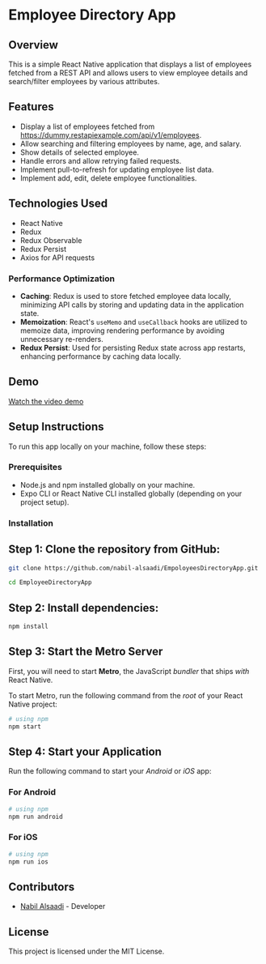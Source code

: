 # Employee Directory App

## Overview

This is a simple React Native application that displays a list of employees fetched from a REST API and allows users to view employee details and search/filter employees by various attributes.

## Features

- Display a list of employees fetched from https://dummy.restapiexample.com/api/v1/employees.
- Allow searching and filtering employees by name, age, and salary.
- Show details of selected employee.
- Handle errors and allow retrying failed requests.
- Implement pull-to-refresh for updating employee list data.
- Implement add, edit, delete employee functionalities.
  
## Technologies Used
- React Native
- Redux
- Redux Observable
- Redux Persist
- Axios for API requests

### Performance Optimization

- **Caching**: Redux is used to store fetched employee data locally, minimizing API calls by storing and updating data in the application state.
- **Memoization**: React's `useMemo` and `useCallback` hooks are utilized to memoize data, improving rendering performance by avoiding unnecessary re-renders.
- **Redux Persist**: Used for persisting Redux state across app restarts, enhancing performance by caching data locally.

## Demo
[Watch the video demo](./employee_demo.mov)

## Setup Instructions

To run this app locally on your machine, follow these steps:

### Prerequisites

- Node.js and npm installed globally on your machine.
- Expo CLI or React Native CLI installed globally (depending on your project setup).

### Installation

## Step 1: Clone the repository from GitHub:
   ```bash
   git clone https://github.com/nabil-alsaadi/EmpoloyeesDirectoryApp.git
   
   cd EmployeeDirectoryApp
   ```
## Step 2: Install dependencies:
   ```bash
   npm install
   ```

## Step 3: Start the Metro Server

First, you will need to start **Metro**, the JavaScript _bundler_ that ships _with_ React Native.

To start Metro, run the following command from the _root_ of your React Native project:

```bash
# using npm
npm start

```

## Step 4: Start your Application

Run the following command to start your _Android_ or _iOS_ app:

### For Android

```bash
# using npm
npm run android
```

### For iOS

```bash
# using npm
npm run ios
```

## Contributors

- [Nabil Alsaadi](https://github.com/nabil-alsaadi) - Developer

## License

This project is licensed under the MIT License.
